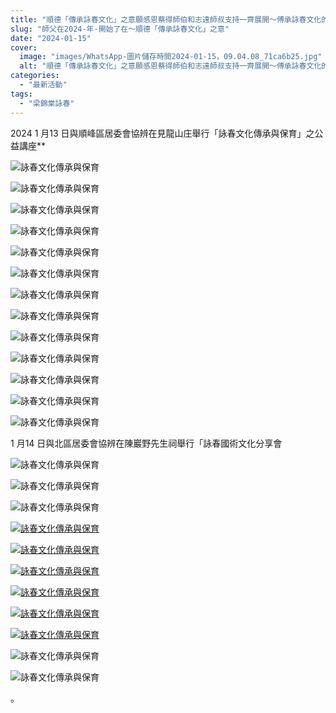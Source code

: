 ```yaml
---
title: "順德「傳承詠春文化」之意願感恩蔡得師伯和志遠師叔支持一齊展開～傅承詠春文化的意願"
slug: "師父在2024-年-開始了在～順德「傳承詠春文化」之意"
date: "2024-01-15"
cover:
  image: "images/WhatsApp-圖片儲存時間2024-01-15，09.04.08_71ca6b25.jpg"
  alt: "順德「傳承詠春文化」之意願感恩蔡得師伯和志遠師叔支持一齊展開～傅承詠春文化的意願"
categories: 
  - "最新活動"
tags: 
  - "梁錦棠詠春"
---
```




2024 1 月13 日與順峰區居委會協辨在見龍山庄舉行「詠春文化傳承與保育」之公益講座**

![詠春文化傳承與保育](images/WhatsApp-圖片儲存時間2024-01-15，09.04.08_d1b006f1.jpg)

![詠春文化傳承與保育](images/WhatsApp-圖片儲存時間2024-01-15，09.04.08_71ca6b25.jpg)

![詠春文化傳承與保育](images/WhatsApp-圖片儲存時間2024-01-15，09.10.12_cdc2486b.jpg)

![詠春文化傳承與保育](images/WhatsApp-圖片儲存時間2024-01-15，09.04.08_fa6fdc31.jpg)

![詠春文化傳承與保育](images/WhatsApp-圖片儲存時間2024-01-15，09.04.08_d2a22001.jpg)

![詠春文化傳承與保育](images/WhatsApp-圖片儲存時間2024-01-15，09.04.08_caf27d30.jpg)

![詠春文化傳承與保育](images/WhatsApp-圖片儲存時間2024-01-15，09.04.08_23271195.jpg)

![詠春文化傳承與保育](images/WhatsApp-圖片儲存時間2024-01-15，09.04.08_71022d5a.jpg)

![詠春文化傳承與保育](images/WhatsApp-圖片儲存時間2024-01-15，09.04.08_80041f47.jpg)

![詠春文化傳承與保育](images/WhatsApp-圖片儲存時間2024-01-15，09.04.08_4278712c.jpg)

![詠春文化傳承與保育](images/WhatsApp-圖片儲存時間2024-01-15，09.04.08_69b19a9b.jpg)

![詠春文化傳承與保育](images/WhatsApp-圖片儲存時間2024-01-15，09.04.08_53af32e1.jpg)

![詠春文化傳承與保育](images/WhatsApp-圖片儲存時間2024-01-15，09.04.08_1c06761f.jpg)

1 月14 日與北區居委會協辨在陳巖野先生祠舉行「詠春國術文化分享會

![詠春文化傳承與保育](images/WhatsApp-圖片儲存時間2024-01-15，08.45.22_822f55ea-1.jpg)

![詠春文化傳承與保育](images/WhatsApp-圖片儲存時間2024-01-15，08.45.22_0f2ccc20.jpg)

![詠春文化傳承與保育](images/WhatsApp-圖片儲存時間2024-01-15，08.45.22_f07c5a4b.jpg)

[![詠春文化傳承與保育](images/WhatsApp-圖片儲存時間2024-01-15，08.45.22_c0d5ebf4.jpg)](https://lktf.hk/wp-content/uploads/2024/01/WhatsApp-圖片儲存時間2024-01-15，08.45.22_c0d5ebf4.jpg)

[![詠春文化傳承與保育](images/WhatsApp-圖片儲存時間2024-01-15，08.45.22_8799dac7.jpg)](https://lktf.hk/wp-content/uploads/2024/01/WhatsApp-圖片儲存時間2024-01-15，08.45.22_8799dac7.jpg)

[![詠春文化傳承與保育](images/WhatsApp-圖片儲存時間2024-01-15，08.45.22_5341cff6.jpg)](https://lktf.hk/wp-content/uploads/2024/01/WhatsApp-圖片儲存時間2024-01-15，08.45.22_5341cff6.jpg)

[![詠春文化傳承與保育](images/WhatsApp-圖片儲存時間2024-01-15，08.45.22_996feead.jpg)](https://lktf.hk/wp-content/uploads/2024/01/WhatsApp-圖片儲存時間2024-01-15，08.45.22_996feead.jpg)

[![詠春文化傳承與保育](images/WhatsApp-圖片儲存時間2024-01-15，08.45.22_25fc31d2.jpg)](https://lktf.hk/wp-content/uploads/2024/01/WhatsApp-圖片儲存時間2024-01-15，08.45.22_25fc31d2.jpg)

[![詠春文化傳承與保育](images/WhatsApp-圖片儲存時間2024-01-15，08.45.22_7b86e68a.jpg)](https://lktf.hk/wp-content/uploads/2024/01/WhatsApp-圖片儲存時間2024-01-15，08.45.22_7b86e68a.jpg)

![詠春文化傳承與保育](images/WhatsApp-圖片儲存時間2024-01-15，08.45.22_5f624a37.jpg)

![詠春文化傳承與保育](images/WhatsApp-圖片儲存時間2024-01-15，08.45.22_0f2ccc20.jpg)

。
